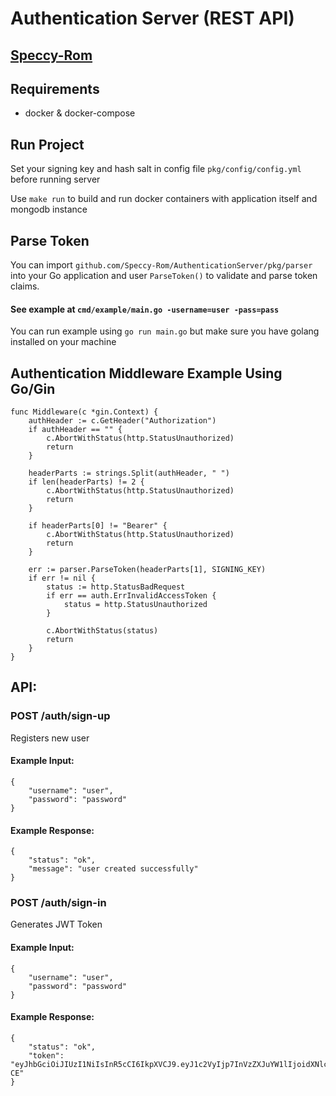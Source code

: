 # Authentication Server (REST API)

## <a href="https://web-cpv.ru">Speccy-Rom</a>

## Requirements
- docker & docker-compose

## Run Project

Set your signing key and hash salt in config file `pkg/config/config.yml` before running server

Use ```make run``` to build and run docker containers with application itself and mongodb instance

## Parse Token

You can import `github.com/Speccy-Rom/AuthenticationServer/pkg/parser` into your Go application and user `ParseToken()` to validate and parse token claims.

#### See example at `cmd/example/main.go -username=user -pass=pass`

You can run example using `go run main.go` but make sure you have golang installed on your machine

## Authentication Middleware Example Using Go/Gin

```golang
func Middleware(c *gin.Context) {
	authHeader := c.GetHeader("Authorization")
	if authHeader == "" {
		c.AbortWithStatus(http.StatusUnauthorized)
		return
	}

	headerParts := strings.Split(authHeader, " ")
	if len(headerParts) != 2 {
		c.AbortWithStatus(http.StatusUnauthorized)
		return
	}

	if headerParts[0] != "Bearer" {
		c.AbortWithStatus(http.StatusUnauthorized)
		return
	}

	err := parser.ParseToken(headerParts[1], SIGNING_KEY)
	if err != nil {
		status := http.StatusBadRequest
		if err == auth.ErrInvalidAccessToken {
			status = http.StatusUnauthorized
		}

		c.AbortWithStatus(status)
		return
	}
}
```

## API:

### POST /auth/sign-up

Registers new user

#### Example Input: 
```
{
	"username": "user",
	"password": "password"
}
```

#### Example Response: 
```
{
	"status": "ok",
	"message": "user created successfully"
}
```

### POST /auth/sign-in

Generates JWT Token

#### Example Input: 
```
{
	"username": "user",
	"password": "password"
}
```

#### Example Response: 
```
{
	"status": "ok",
	"token": "eyJhbGciOiJIUzI1NiIsInR5cCI6IkpXVCJ9.eyJ1c2VyIjp7InVzZXJuYW1lIjoidXNlciIsInBhc3N3b3JkIjoiNWJhYTYxZTRjOWI5M2YzZjA2ODIyNTBiNmNmODMzMWI3ZWU2OGZkOCJ9fQ.UvCbjhn7o17cvvYRK3rr6ih0Ro_VvZZpKWns1sOH-CE"
}
```
